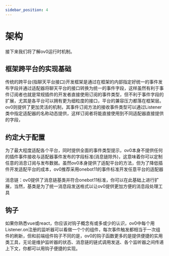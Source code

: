 ```yaml
---
sidebar_position: 4
---
```


# 架构

接下来我们将了解ov0运行时机制。

## 框架跨平台的实现基础

传统的跨平台(指聊天平台接口)开发框架是通过在框架的内部指定好统一的事件发布字段并通过适配器将聊天平台的接口转换为统一的事件字段，这样虽然有利于事件订阅者也就是常规插件的开发者直接使用订阅的事件类型，但不利于事件字段的扩展，尤其是各平台可以拥有更为细粒度的接口，平台的兼容压力都落在框架层。ov0则提供了更加灵活的机制，其事件订阅方法的接收事件类型可以通过Listener类中指定适配器的名称动态提供，这样订阅者将能直接使用到不同适配器直接提供的字段，

## 约定大于配置 

为了最大程度适配各个平台，同时提供全面的事件类型提示，ov0本身不提供任何的插件事件接收与适配器事件发布的字段标准(消息链除外)，这意味着你可以定制任意的消息订阅与发布数据。虽然ov0本身提供了适配平台的方法，但为了降低插件开发适配平台的成本，ov0推荐采用onebot11的事件标准开发任意平台的适配器

消息链：ov0提供了消息链基类并符合onebot11标准，你可以在此基础上进行扩展，当然，基类是为了统一消息段发送格式以让ov0提供更加方便的消息段处理工具

## 钩子

如果你熟悉vue或react，你应该对钩子概念有或多或少的认识，ov0中每个用Listener.on注册的监听器可以看做一个个的组件，每次事件触发都相当于一次组件的刷新，但和前端组件钩子不同的是，ov0的钩子函数更多的是提供便捷的实用类工具，无论是维护监听器的状态、消息链的链式调用发送、各个监听器之间传递上下文，你都可以用钩子便捷的实现。